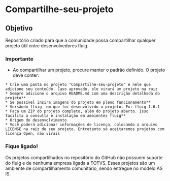 # Compartilhe-seu-projeto

Objetivo
----
Repositório criado para que a comunidade possa compartilhar qualquer projeto útil entre desenvolvedores fluig.

### Importante

* Ao compartilhar um projeto, procure manter o padrão definido. O projeto deve conter:
```
* Crie uma pasta no projeto "Compartilhe-seu-projeto" e nele que adicione seu conteúdo. Caso aprovado, ele virará um projeto na raiz
* Sempre adicione o arquivo README.md com uma descrição detalhada do projeto**
* Se possível insira imagens do projeto em pleno funcionamento**
* Versãodo fluig  em que foi desenvolvido o projeto. Ex: fluig 1.6.1
* Faça um ZIP do projeto completo, além do projeto aberto. Isso facilita a consulta e instalação em ambientes fluig**
* Origem do desenvolvimento
* Você poderá adicionar informações de licença, colocando o arquivo LICENSE na raiz de seu projeto. Entretanto só aceitaremos projetos com licença Open, não virais
```

### Fique ligado!

Os projetos compartilhados no repositório do GitHub não possuem suporte do fluig e de nenhuma empresa ligada a TOTVS. Esses projetos são um ambiente de compartilhamento comunitário, sendo entregue no modelo AS IS. 
